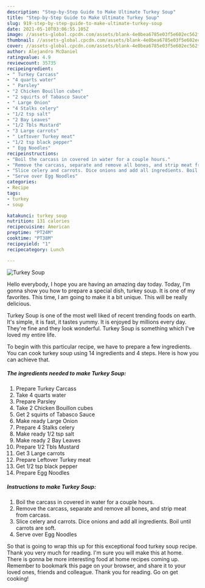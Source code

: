 ```yaml
---
description: "Step-by-Step Guide to Make Ultimate Turkey Soup"
title: "Step-by-Step Guide to Make Ultimate Turkey Soup"
slug: 919-step-by-step-guide-to-make-ultimate-turkey-soup
date: 2021-05-10T03:06:55.105Z
image: //assets-global.cpcdn.com/assets/blank-4e0bea6785e03f5e602ec562f230caae08da540cada707380b4fe1bbebba43da.png
thumbnail: //assets-global.cpcdn.com/assets/blank-4e0bea6785e03f5e602ec562f230caae08da540cada707380b4fe1bbebba43da.png
cover: //assets-global.cpcdn.com/assets/blank-4e0bea6785e03f5e602ec562f230caae08da540cada707380b4fe1bbebba43da.png
author: Alejandro McDaniel
ratingvalue: 4.9
reviewcount: 35735
recipeingredient:
- " Turkey Carcass"
- "4 quarts water"
- " Parsley"
- "2 Chicken Bouillon cubes"
- "2 squirts of Tabasco Sauce"
- " Large Onion"
- "4 Stalks celery"
- "1/2 tsp salt"
- "2 Bay Leaves"
- "1/2 Tbls Mustard"
- "3 Large carrots"
- " Leftover Turkey meat"
- "1/2 tsp black pepper"
- " Egg Noodles"
recipeinstructions:
- "Boil the carcass in covered in water for a couple hours."
- "Remove the carcass, separate and remove all bones, and strip meat from carcass."
- "Slice celery and carrots. Dice onions and add all ingredients. Boil until carrots are soft."
- "Serve over Egg Noodles"
categories:
- Recipe
tags:
- turkey
- soup

katakunci: turkey soup 
nutrition: 131 calories
recipecuisine: American
preptime: "PT24M"
cooktime: "PT38M"
recipeyield: "1"
recipecategory: Lunch

---
```



![Turkey Soup](//assets-global.cpcdn.com/assets/blank-4e0bea6785e03f5e602ec562f230caae08da540cada707380b4fe1bbebba43da.png)

Hello everybody, I hope you are having an amazing day today. Today, I'm gonna show you how to prepare a special dish, turkey soup. It is one of my favorites. This time, I am going to make it a bit unique. This will be really delicious.



Turkey Soup is one of the most well liked of recent trending foods on earth. It's simple, it is fast, it tastes yummy. It is enjoyed by millions every day. They're fine and they look wonderful. Turkey Soup is something which I've loved my entire life.


To begin with this particular recipe, we have to prepare a few ingredients. You can cook turkey soup using 14 ingredients and 4 steps. Here is how you can achieve that.

<!--inarticleads1-->

##### The ingredients needed to make Turkey Soup:

1. Prepare  Turkey Carcass
1. Take 4 quarts water
1. Prepare  Parsley
1. Take 2 Chicken Bouillon cubes
1. Get 2 squirts of Tabasco Sauce
1. Make ready  Large Onion
1. Prepare 4 Stalks celery
1. Make ready 1/2 tsp salt
1. Make ready 2 Bay Leaves
1. Prepare 1/2 Tbls Mustard
1. Get 3 Large carrots
1. Prepare  Leftover Turkey meat
1. Get 1/2 tsp black pepper
1. Prepare  Egg Noodles




<!--inarticleads2-->

##### Instructions to make Turkey Soup:

1. Boil the carcass in covered in water for a couple hours.
1. Remove the carcass, separate and remove all bones, and strip meat from carcass.
1. Slice celery and carrots. Dice onions and add all ingredients. Boil until carrots are soft.
1. Serve over Egg Noodles




So that is going to wrap this up for this exceptional food turkey soup recipe. Thank you very much for reading. I'm sure you will make this at home. There is gonna be more interesting food at home recipes coming up. Remember to bookmark this page on your browser, and share it to your loved ones, friends and colleague. Thank you for reading. Go on get cooking!
